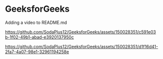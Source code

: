 # GeeksforGeeks
Adding a video to README.md



https://github.com/SodaPlus12/GeeksforGeeks/assets/150028351/c591e03b-1f02-49b1-abad-e3920137950c




https://github.com/SodaPlus12/GeeksforGeeks/assets/150028351/d1f16d41-2fa7-4a07-98e1-32961194258e

